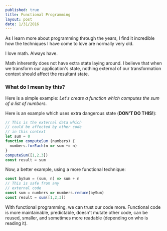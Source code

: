 ```yaml
---
published: true
title: Functional Programming
layout: post
date: 1/31/2016
---
```


As I learn more about programming through the years, I find it incredible how the techniques I have come to love are normally very old.

I love math. Always have.

Math inherently does not have extra state laying around. I believe that when we transform our application's state, nothing external of our transformation context should affect the resultant state.

### What do I mean by this?

Here is a simple example: *Let's create a function which computes the sum of a list of numbers.*

Here is an example which uses extra dangerous state (**DON'T DO THIS!**):
```js
// This is the external data which
// could be affected by other code
// in this context
let sum = 0
function computeSum (numbers) {
  numbers.forEach(n => sum += n)
}
computeSum([1,2,3])
const result = sum
```

Now, a better example, using a more functional technique:

```js
const bySum = (sum, n) => sum + n
// This is safe from any
// external code
const sum = numbers => numbers.reduce(bySum)
const result = sum([1,2,3])
```

With functional programming, we can trust our code more. Functional code is more maintainable, predictable, doesn't mutate other code, can be reused, smaller, and sometimes more readable (depending on who is reading it).
